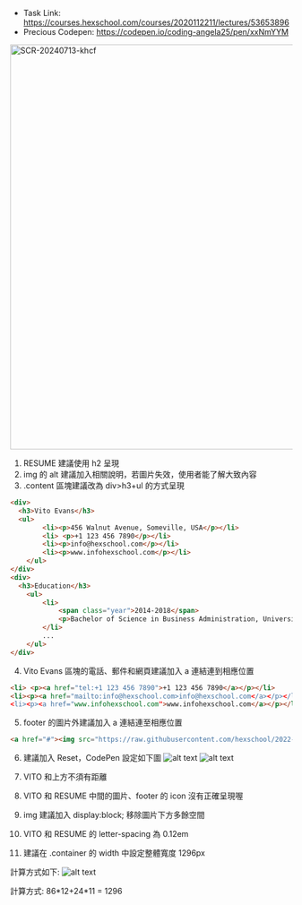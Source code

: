 - Task Link: https://courses.hexschool.com/courses/2020112211/lectures/53653896
- Precious Codepen: https://codepen.io/coding-angela25/pen/xxNmYYM

<img width="723" alt="SCR-20240713-khcf" src="https://github.com/user-attachments/assets/19ac750c-6990-4e61-9c30-b8b432308a39">


1. RESUME 建議使用 h2 呈現
2. img 的 alt 建議加入相關說明，若圖片失效，使用者能了解大致內容
3. .content 區塊建議改為 div>h3+ul 的方式呈現
```html
<div>
  <h3>Vito Evans</h3>
  <ul>
		<li><p>456 Walnut Avenue, Someville, USA</p></li>
 		<li> <p>+1 123 456 7890</p></li>
  		<li><p>info@hexschool.com</p></li>
  		<li><p>www.infohexschool.com</p></li>
	</ul>
</div>
<div>
  <h3>Education</h3>
	<ul>
		<li>
  			<span class="year">2014-2018</span>
  			<p>Bachelor of Science in Business Administration, University of California, Los Angeles</p>
		</li>		
		...
 	</ul>
</div>
```

4. Vito Evans 區塊的電話、郵件和網頁建議加入 a 連結連到相應位置
```html
<li> <p><a href="tel:+1 123 456 7890">+1 123 456 7890</a></p></li>
<li><p><a href="mailto:info@hexschool.com>info@hexschool.com</a></p></li>
<li><p><a href="www.infohexschool.com">www.infohexschool.com</a></p></li>
```

5. footer 的圖片外建議加入 a 連結連至相應位置
```html
<a href="#"><img src="https://raw.githubusercontent.com/hexschool/2022-web-layout-training/main/2023week1/line.png" class="icon"></a>
```

6. 建議加入 Reset，CodePen 設定如下圖
![alt text](https://images.hexschool.com/qa/12061549261454740128_2024-06-27T05:57:43Z.png)
![alt text](https://images.hexschool.com/qa/12061549261454740128_2024-06-27T05:57:53Z.png)

7. VITO 和上方不須有距離
8. VITO 和 RESUME 中間的圖片、footer 的 icon 沒有正確呈現喔
9. img 建議加入 display:block; 移除圖片下方多餘空間
10. VITO 和 RESUME 的 letter-spacing 為 0.12em
11.  建議在 .container 的 width 中設定整體寬度 1296px

計算方式如下:
![alt text](https://images.hexschool.com/qa/12061549261454740128_2024-06-27T06:01:39Z.png)


計算方式: 86\*12+24*11 = 1296
